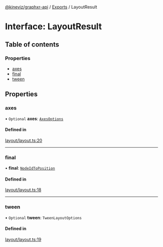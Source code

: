 [@kineviz/graphxr-api](../README.md) / [Exports](../modules.md) / LayoutResult

# Interface: LayoutResult

## Table of contents

### Properties

- [axes](LayoutResult.md#axes)
- [final](LayoutResult.md#final)
- [tween](LayoutResult.md#tween)

## Properties

### axes

• `Optional` **axes**: [`AxesOptions`](AxesOptions.md)

#### Defined in

[layout/layout.ts:20](https://bitbucket.org/kineviz/graphxr-api/src/019f384/src/layout/layout.ts#lines-20)

___

### final

• **final**: [`NodeIdToPosition`](../modules.md#nodeidtoposition)

#### Defined in

[layout/layout.ts:18](https://bitbucket.org/kineviz/graphxr-api/src/019f384/src/layout/layout.ts#lines-18)

___

### tween

• `Optional` **tween**: `TweenLayoutOptions`

#### Defined in

[layout/layout.ts:19](https://bitbucket.org/kineviz/graphxr-api/src/019f384/src/layout/layout.ts#lines-19)
